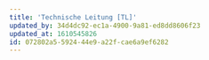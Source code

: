 ```yaml
---
title: 'Technische Leitung [TL]'
updated_by: 34d4dc92-ec1a-4900-9a81-ed8dd8606f23
updated_at: 1610545826
id: 072802a5-5924-44e9-a22f-cae6a9ef6282
---
```

